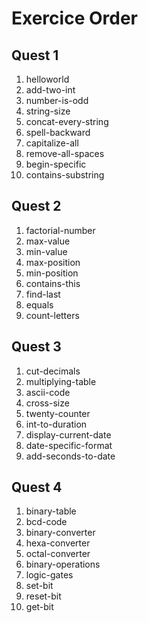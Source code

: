 # Exercice Order

## Quest 1

1. helloworld
2. add-two-int
3. number-is-odd
4. string-size
5. concat-every-string
6. spell-backward
7. capitalize-all
8. remove-all-spaces
9. begin-specific
10. contains-substring

## Quest 2

1. factorial-number
2. max-value
3. min-value
4. max-position
5. min-position
6. contains-this
7. find-last
8. equals
9. count-letters

## Quest 3

1. cut-decimals
2. multiplying-table
3. ascii-code
4. cross-size
5. twenty-counter
6. int-to-duration
7. display-current-date
8. date-specific-format
9. add-seconds-to-date

## Quest 4

1. binary-table
2. bcd-code
3. binary-converter
4. hexa-converter
5. octal-converter
6. binary-operations
7. logic-gates
8. set-bit
9. reset-bit
10. get-bit
